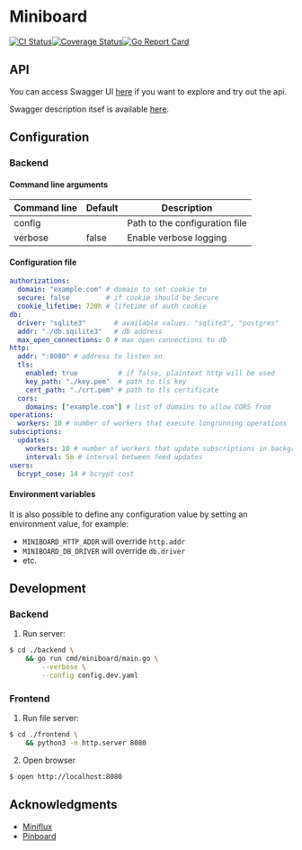 # Miniboard 

[![CI Status](https://github.com/ngalaiko/miniboard/workflows/CI/badge.svg)](https://github.com/ngalaiko/miniboard/actions)[![Coverage Status](https://coveralls.io/repos/github/ngalaiko/miniboard/badge.svg?branch=master)](https://coveralls.io/github/ngalaiko/miniboard?branch=master)[![Go Report Card](https://goreportcard.com/badge/github.com/ngalaiko/miniboard)](https://goreportcard.com/report/github.com/ngalaiko/miniboard)

## API

You can access Swagger UI [here](https://docs.miniboard.app/) if you want to explore and try out the api.

Swagger description itsef is available [here](https://docs.miniboard.app/api.swagger.yaml).

## Configuration

### Backend

#### Command line arguments

| Command line            | Default                  | Description                    |
| ----------------------- | ------------------------ | ------------------------------ |
| config                  |                          | Path to the configuration file |
| verbose                 | false                    | Enable verbose logging         |

#### Configuration file

```yaml
authorizations:
  domain: "example.com" # domain to set cookie to
  secure: false         # if cookie should be Secure
  cookie_lifetime: 720h # lifetime of auth cookie
db:
  driver: "sqlite3"       # available values: "sqlite3", "postgres"
  addr: "./db.sqilite3"   # db address
  max_open_connections: 0 # max open connections to db
http:
  addr: ":8080" # address to listen on
  tls:
    enabled: true          # if false, plaintext http will be used
    key_path: "./key.pem"  # path to tls key
    cert_path: "./crt.pem" # path to tls certificate
  cors:
    domains: ["example.com"] # list of domains to allow CORS from
operations:
  workers: 10 # number of workers that execute longrunning operations
subsciptions:
  updates:
    workers: 10 # number of workers that update subscriptions in background
    interval: 5m # interval between feed updates
users:
  bcrypt_cose: 14 # bcrypt cost
```

#### Environment variables

It is also possible to define any configuration value by setting an environment value, for example:

* `MINIBOARD_HTTP_ADDR` will override `http.addr`
* `MINIBOARD_DB_DRIVER` will override `db.driver`
* etc.

## Development

### Backend

1. Run server:

```bash
$ cd ./backend \
    && go run cmd/miniboard/main.go \
        --verbose \
        --config config.dev.yaml
```

### Frontend

1. Run file server:

```bash
$ cd ./frontend \
    && python3 -m http.server 8080
```

2. Open browser

```bash
$ open http://localhost:8080
```

## Acknowledgments 

* [Miniflux](https://miniflux.app)
* [Pinboard](https://pinboard.in)
